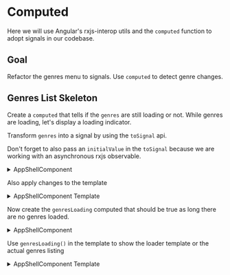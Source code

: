 # Computed

Here we will use Angular's rxjs-interop utils and the `computed` function to adopt signals in our codebase.

## Goal

Refactor the genres menu to signals. Use `computed` to detect genre changes.

## Genres List Skeleton

Create a `computed` that tells if the `genres` are still loading or not.
While genres are loading, let's display a loading indicator.

Transform `genres` into a signal by using the `toSignal` api.

Don't forget to also pass an `initialValue` in the `toSignal` because we are working with an asynchronous rxjs observable.


<details>
  <summary>AppShellComponent</summary>

```ts
// src/app/app-shell/app-shell.component.ts

import { toSignal } from '@angular/core/rxjs-interop';

readonly genres = toSignal(this.movieService.getGenres(), { initialValue: null });
// ...
```

</details>

Also apply changes to the template

<details>
  <summary>AppShellComponent Template</summary>

```html
<!-- src/app/app-shell/app-shell.component.html -->

<!-- use the signal in favour of the async pipe -->
<h3 class="navigation--headline">Genres</h3>
<a
  *ngFor="let genre of genres()"
>
```

</details>

Now create the `genresLoading` computed that should be true as long there are no genres loaded.

<details>
  <summary>AppShellComponent</summary>

```ts
// src/app/app-shell/app-shell.component.ts

import { computed } from '@angular/core';
import { toSignal } from '@angular/core/rxjs-interop';

genres = toSignal(this.movieService.getGenres(), { initialValue: null });
genresLoading = computed(() => this.genres() === null);
```

</details>

Use `genresLoading()` in the template to show the loader template or the actual genres listing

<details>
  <summary>AppShellComponent Template</summary>

```html
<!-- src/app/app-shell/app-shell.component.html -->

<!-- use the computed in the template -->

<ng-container *ngIf="!genresLoading(); else: elseTmpl">
  <!-- list rendering -->
</ng-container>

<ng-template #elseTmpl>
  <div>Genres loading...</div>
</ng-template>
```

</details>
